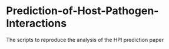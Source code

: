 # Prediction-of-Host-Pathogen-Interactions
The scripts to reproduce the analysis of the HPI prediction paper
